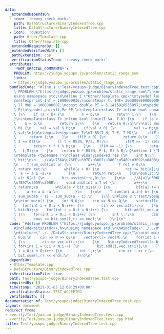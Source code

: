 ```yaml
---
data:
  _extendedDependsOn:
  - icon: ':heavy_check_mark:'
    path: DataStructure/BinaryIndexedTree.cpp
    title: DataStructure/BinaryIndexedTree.cpp
  - icon: ':question:'
    path: Other/Template.cpp
    title: Other/Template.cpp
  _extendedRequiredBy: []
  _extendedVerifiedWith: []
  _pathExtension: cpp
  _verificationStatusIcon: ':heavy_check_mark:'
  attributes:
    '*NOT_SPECIAL_COMMENTS*': ''
    PROBLEM: https://judge.yosupo.jp/problem/static_range_sum
    links:
    - https://judge.yosupo.jp/problem/static_range_sum
  bundledCode: "#line 1 \"Test/yosupo-judge/BinaryIndexedTree.test.cpp\"\n#define\
    \ PROBLEM \"https://judge.yosupo.jp/problem/static_range_sum\"\n\n#include<bits/stdc++.h>\n\
    using namespace std;\n\n#line 1 \"Other/Template.cpp\"\ntypedef long long ll;\n\
    constexpr int Inf = 1000000030;\nconstexpr ll INF= 2000000000000000000;\nconstexpr\
    \ ll MOD = 1000000007;\nconst double PI = 3.1415926535897;\ntypedef pair<ll,ll>\
    \ P;\ntypedef pair<ll,P> PP;\n\ntemplate<class T> inline bool chmax(T &a, T b)\
    \ {\n    if (a < b) {\n        a = b;\n        return 1;\n    }\n    return 0;\n\
    }\n\ntemplate<class T> inline bool chmin(T &a, T b) {\n    if (a > b) {\n    \
    \    a = b;\n        return 1;\n    }\n    return 0;\n}\n\n\nll mod(ll val, ll\
    \ M) {\n    val = val % M;\n    if(val < 0) {\n        val += M;\n    }\n    return\
    \ val;\n}\n\ntemplate<typename T>\nT RS(T N, T P, T M){\n    if(P == 0) {\n  \
    \      return 1;\n    }\n    if(P < 0) {\n        return 0;\n    }\n    if(P %\
    \ 2 == 0){\n        ll t = RS(N, P/2, M);\n        if(M == -1) return t * t;\n\
    \        return t * t % M;\n    }\n    if(M == -1) {\n        return N * RS(N,P\
    \ - 1,M);\n    }\n    return N * RS(N, P-1, M) % M;\n}\n#line 1 \"DataStructure/BinaryIndexedTree.cpp\"\
    \ntemplate <typename T>\nclass BinaryIndexedTree {\n    int N;\n    vector<T>\
    \ bit;\n\n    //a\u756A\u76EE\u307E\u3067\u306E\u548C\u3092\u8A08\u7B97\u3059\u308B\
    \n    T sum_sub(int a) {\n        a++;\n        T ret = 0;\n        if(a == 0)\
    \ return ret;\n        while(a > 0) {\n            ret += bit[a];\n          \
    \  a -= a & -a;\n        }\n        return ret;\n    }\n\npublic:\n\n    BinaryIndexedTree(int\
    \ a): N(a) {\n        bit.assign(++a,0);\n    }\n\n    //A[a]\u306Bw\u3092\u52A0\
    \u7B97\u3059\u308B\n    void add(int a,T w) {\n        a++;\n        if(a == 0)\
    \ return;\n        while(a < bit.size()) {\n            bit[a] += w;\n       \
    \     a += a & -a;\n        }\n    }\n\n    T sum(int a,int b) {\n        return\
    \ sum_sub(b - 1) - sum_sub(a - 1);\n    }\n};\n#line 8 \"Test/yosupo-judge/BinaryIndexedTree.test.cpp\"\
    \n\nint main() {\n    int N,Q;\n    cin >> N >> Q;\n    vector<ll> vec(N);\n \
    \   for(int i = 0;i < N;i++) {\n        cin >> vec.at(i);\n    }\n    BinaryIndexedTree<ll>\
    \ bit(N);\n    for(int i = 0;i < N;i++) {\n        bit.add(i,vec.at(i));\n   \
    \ }\n    for(int i = 0;i < Q;i++) {\n        int l,r;\n        cin >> l >> r;\n\
    \        cout << bit.sum(l,r) << endl;\n    }\n}\n"
  code: "#define PROBLEM \"https://judge.yosupo.jp/problem/static_range_sum\"\n\n\
    #include<bits/stdc++.h>\nusing namespace std;\n\n#include\"../../Other/Template.cpp\"\
    \n#include\"../../DataStructure/BinaryIndexedTree.cpp\"\n\nint main() {\n    int\
    \ N,Q;\n    cin >> N >> Q;\n    vector<ll> vec(N);\n    for(int i = 0;i < N;i++)\
    \ {\n        cin >> vec.at(i);\n    }\n    BinaryIndexedTree<ll> bit(N);\n   \
    \ for(int i = 0;i < N;i++) {\n        bit.add(i,vec.at(i));\n    }\n    for(int\
    \ i = 0;i < Q;i++) {\n        int l,r;\n        cin >> l >> r;\n        cout <<\
    \ bit.sum(l,r) << endl;\n    }\n}\n"
  dependsOn:
  - Other/Template.cpp
  - DataStructure/BinaryIndexedTree.cpp
  isVerificationFile: true
  path: Test/yosupo-judge/BinaryIndexedTree.test.cpp
  requiredBy: []
  timestamp: '2021-01-05 12:08:29+09:00'
  verificationStatus: TEST_ACCEPTED
  verifiedWith: []
documentation_of: Test/yosupo-judge/BinaryIndexedTree.test.cpp
layout: document
redirect_from:
- /verify/Test/yosupo-judge/BinaryIndexedTree.test.cpp
- /verify/Test/yosupo-judge/BinaryIndexedTree.test.cpp.html
title: Test/yosupo-judge/BinaryIndexedTree.test.cpp
---
```

